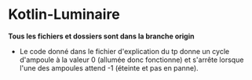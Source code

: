 # Kotlin-Luminaire

**Tous les fichiers et dossiers sont dans la branche origin**

* Le code donné dans le fichier d'explication du tp donne un cycle d'ampoule à la valeur 0 (allumée donc fonctionne) et s'arrête lorsque l'une des ampoules attend -1 (éteinte et pas en panne).
